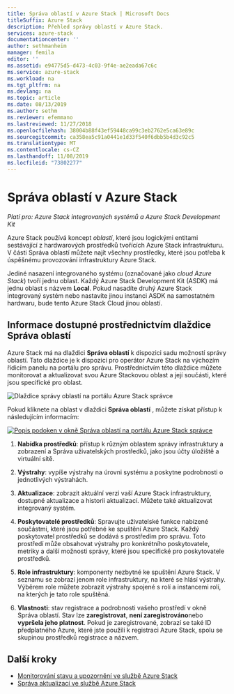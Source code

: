 ```yaml
---
title: Správa oblastí v Azure Stack | Microsoft Docs
titleSuffix: Azure Stack
description: Přehled správy oblastí v Azure Stack.
services: azure-stack
documentationcenter: ''
author: sethmanheim
manager: femila
editor: ''
ms.assetid: e94775d5-d473-4c03-9f4e-ae2eada67c6c
ms.service: azure-stack
ms.workload: na
ms.tgt_pltfrm: na
ms.devlang: na
ms.topic: article
ms.date: 08/13/2019
ms.author: sethm
ms.reviewer: efemmano
ms.lastreviewed: 11/27/2018
ms.openlocfilehash: 38004b88f43ef59448ca99c3eb2762e5ca63e89c
ms.sourcegitcommit: ca358ea5c91a0441e1d33f540f6dbb5b4d3c92c5
ms.translationtype: MT
ms.contentlocale: cs-CZ
ms.lasthandoff: 11/08/2019
ms.locfileid: "73802277"
---
```

# <a name="region-management-in-azure-stack"></a>Správa oblastí v Azure Stack

*Platí pro: Azure Stack integrovaných systémů a Azure Stack Development Kit*

Azure Stack používá koncept *oblastí*, které jsou logickými entitami sestávající z hardwarových prostředků tvořících Azure Stack infrastrukturu. V části Správa oblastí můžete najít všechny prostředky, které jsou potřeba k úspěšnému provozování infrastruktury Azure Stack.

Jediné nasazení integrovaného systému (označované jako *cloud Azure Stack*) tvoří jednu oblast. Každý Azure Stack Development Kit (ASDK) má jednu oblast s názvem **Local**. Pokud nasadíte druhý Azure Stack integrovaný systém nebo nastavíte jinou instanci ASDK na samostatném hardwaru, bude tento Azure Stack Cloud jinou oblastí.

## <a name="information-available-through-the-region-management-tile"></a>Informace dostupné prostřednictvím dlaždice Správa oblastí

Azure Stack má na dlaždici **Správa oblastí** k dispozici sadu možností správy oblastí. Tato dlaždice je k dispozici pro operátor Azure Stack na výchozím řídicím panelu na portálu pro správu. Prostřednictvím této dlaždice můžete monitorovat a aktualizovat svou Azure Stackovou oblast a její součásti, které jsou specifické pro oblast.

![Dlaždice správy oblastí na portálu Azure Stack správce](media/azure-stack-region-management/image1.png)

Pokud kliknete na oblast v dlaždici **Správa oblastí** , můžete získat přístup k následujícím informacím:

[![Popis podoken v okně Správa oblastí na portálu Azure Stack správce](media/azure-stack-region-management/regionssm.png "Okno Správa oblastí na portálu pro správu Azure Stack")](media/azure-stack-region-management/regions.png#lightbox)

1. **Nabídka prostředků**: přístup k různým oblastem správy infrastruktury a zobrazení a Správa uživatelských prostředků, jako jsou účty úložiště a virtuální sítě.

2. **Výstrahy**: vypíše výstrahy na úrovni systému a poskytne podrobnosti o jednotlivých výstrahách.

3. **Aktualizace**: zobrazit aktuální verzi vaší Azure Stack infrastruktury, dostupné aktualizace a historii aktualizací. Můžete také aktualizovat integrovaný systém.

4. **Poskytovatelé prostředků**: Spravujte uživatelské funkce nabízené součástmi, které jsou potřebné ke spuštění Azure Stack. Každý poskytovatel prostředků se dodává s prostředím pro správu. Toto prostředí může obsahovat výstrahy pro konkrétního poskytovatele, metriky a další možnosti správy, které jsou specifické pro poskytovatele prostředků.

5. **Role infrastruktury**: komponenty nezbytné ke spuštění Azure Stack. V seznamu se zobrazí jenom role infrastruktury, na které se hlásí výstrahy. Výběrem role můžete zobrazit výstrahy spojené s rolí a instancemi rolí, na kterých je tato role spuštěná.

6. **Vlastnosti**: stav registrace a podrobnosti vašeho prostředí v okně Správa oblastí. Stav lze **zaregistrovat**, **není zaregistrováno**nebo **vypršela jeho platnost**. Pokud je zaregistrované, zobrazí se také ID předplatného Azure, které jste použili k registraci Azure Stack, spolu se skupinou prostředků registrace a názvem.

## <a name="next-steps"></a>Další kroky

- [Monitorování stavu a upozornění ve službě Azure Stack](azure-stack-monitor-health.md)
- [Správa aktualizací ve službě Azure Stack](azure-stack-updates.md)
